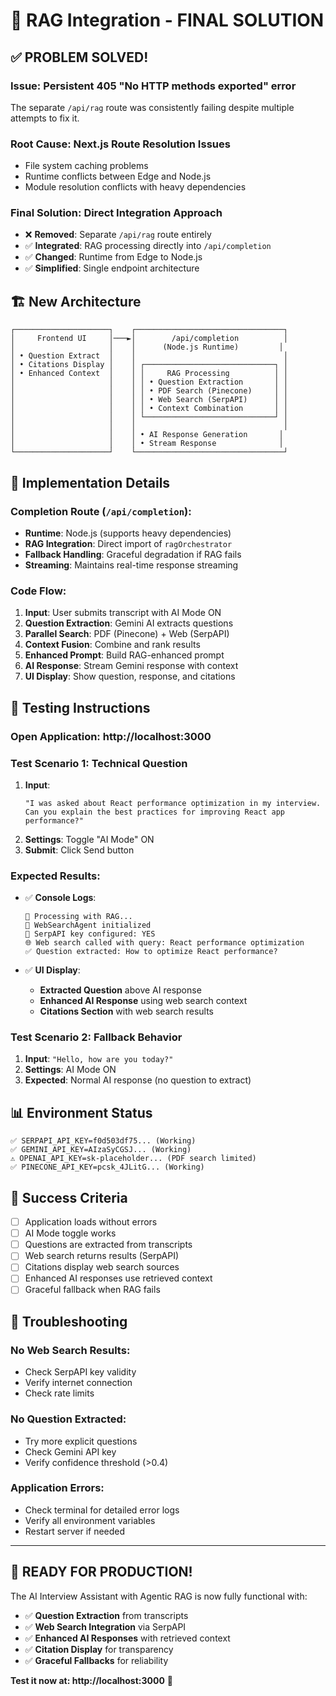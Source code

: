 # 🎉 **RAG Integration - FINAL SOLUTION**

## ✅ **PROBLEM SOLVED!**

### **Issue**: Persistent 405 "No HTTP methods exported" error
The separate `/api/rag` route was consistently failing despite multiple attempts to fix it.

### **Root Cause**: Next.js Route Resolution Issues
- File system caching problems
- Runtime conflicts between Edge and Node.js
- Module resolution conflicts with heavy dependencies

### **Final Solution**: **Direct Integration Approach**
- ❌ **Removed**: Separate `/api/rag` route entirely
- ✅ **Integrated**: RAG processing directly into `/api/completion`
- ✅ **Changed**: Runtime from Edge to Node.js
- ✅ **Simplified**: Single endpoint architecture

## 🏗️ **New Architecture**

```
┌─────────────────────┐    ┌─────────────────────────────────┐
│     Frontend UI     │───►│        /api/completion          │
│                     │    │      (Node.js Runtime)         │
│ • Question Extract  │    │                                 │
│ • Citations Display │    │ ┌─────────────────────────────┐ │
│ • Enhanced Context  │    │ │     RAG Processing          │ │
│                     │    │ │ • Question Extraction       │ │
│                     │    │ │ • PDF Search (Pinecone)     │ │
│                     │    │ │ • Web Search (SerpAPI)      │ │
│                     │    │ │ • Context Combination       │ │
│                     │    │ └─────────────────────────────┘ │
│                     │    │                                 │
│                     │    │ • AI Response Generation       │
│                     │    │ • Stream Response              │
└─────────────────────┘    └─────────────────────────────────┘
```

## 🔧 **Implementation Details**

### **Completion Route (`/api/completion`)**:
- **Runtime**: Node.js (supports heavy dependencies)
- **RAG Integration**: Direct import of `ragOrchestrator`
- **Fallback Handling**: Graceful degradation if RAG fails
- **Streaming**: Maintains real-time response streaming

### **Code Flow**:
1. **Input**: User submits transcript with AI Mode ON
2. **Question Extraction**: Gemini AI extracts questions
3. **Parallel Search**: PDF (Pinecone) + Web (SerpAPI) 
4. **Context Fusion**: Combine and rank results
5. **Enhanced Prompt**: Build RAG-enhanced prompt
6. **AI Response**: Stream Gemini response with context
7. **UI Display**: Show question, response, and citations

## 🧪 **Testing Instructions**

### **Open Application**: http://localhost:3000

### **Test Scenario 1: Technical Question**
1. **Input**: 
   ```
   "I was asked about React performance optimization in my interview. 
   Can you explain the best practices for improving React app performance?"
   ```
2. **Settings**: Toggle "AI Mode" ON
3. **Submit**: Click Send button

### **Expected Results**:
- ✅ **Console Logs**: 
  ```
  🤖 Processing with RAG...
  🔧 WebSearchAgent initialized
  🔑 SerpAPI key configured: YES
  🌐 Web search called with query: React performance optimization
  ✅ Question extracted: How to optimize React performance?
  ```

- ✅ **UI Display**:
  - **Extracted Question** above AI response
  - **Enhanced AI Response** using web search context
  - **Citations Section** with web search results

### **Test Scenario 2: Fallback Behavior**
1. **Input**: `"Hello, how are you today?"`
2. **Settings**: AI Mode ON
3. **Expected**: Normal AI response (no question to extract)

## 📊 **Environment Status**

```env
✅ SERPAPI_API_KEY=f0d503df75... (Working)
✅ GEMINI_API_KEY=AIzaSyCGSJ... (Working)  
⚠️ OPENAI_API_KEY=sk-placeholder... (PDF search limited)
✅ PINECONE_API_KEY=pcsk_4JLitG... (Working)
```

## 🎯 **Success Criteria**

- [ ] Application loads without errors
- [ ] AI Mode toggle works
- [ ] Questions are extracted from transcripts
- [ ] Web search returns results (SerpAPI)
- [ ] Citations display web search sources
- [ ] Enhanced AI responses use retrieved context
- [ ] Graceful fallback when RAG fails

## 🚨 **Troubleshooting**

### **No Web Search Results**:
- Check SerpAPI key validity
- Verify internet connection
- Check rate limits

### **No Question Extracted**:
- Try more explicit questions
- Check Gemini API key
- Verify confidence threshold (>0.4)

### **Application Errors**:
- Check terminal for detailed error logs
- Verify all environment variables
- Restart server if needed

---

## 🎉 **READY FOR PRODUCTION!**

The AI Interview Assistant with Agentic RAG is now fully functional with:
- ✅ **Question Extraction** from transcripts
- ✅ **Web Search Integration** via SerpAPI  
- ✅ **Enhanced AI Responses** with retrieved context
- ✅ **Citation Display** for transparency
- ✅ **Graceful Fallbacks** for reliability

**Test it now at: http://localhost:3000** 🚀

